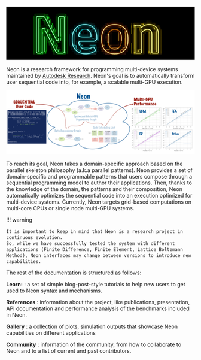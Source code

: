 ![Neon logo](logo/neonDarkLogo.jpg "Neon")

Neon is a research framework for programming multi-device systems maintained by [Autodesk Research](https://www.autodesk.com/research/overview). 
Neon's goal is to automatically transform user sequential code into, for example, a scalable multi-GPU execution.

![Neon logo](img/high-level-idea.png "High level idea")

To reach its goal, Neon takes a domain-specific approach based on the parallel skeleton philosophy (a.k.a parallel patterns). 
Neon provides a set of domain-specific and programmable patterns that users compose through a sequential programming model to author their applications. 
Then, thanks to the knowledge of the domain, the patterns and their composition, Neon automatically optimizes the sequential code into an execution optimized for multi-device systems. Currently, Neon targets grid-based computations on multi-core CPUs or single node multi-GPU systems.

!!! warning

    It is important to keep in mind that Neon is a research project in continuous evolution. 
    So, while we have successfully tested the system with different applications (Finite Difference, Finite Element, Lattice Boltzmann Method), Neon interfaces may change between versions to introduce new capabilities. 

The rest of the documentation is structured as follows:

**Learn:** 
: a set of simple blog-post-style tutorials to help new users to get used to Neon syntax and mechanisms. 

**References**
: information about the project, like publications, presentation, API documentation and performance analysis of the benchmarks included in Neon. 

**Gallery**
: a collection of plots, simulation outputs that showcase Neon capabilities on different applications

**Community**
: information of the community, from how to collaborate to Neon and to a list of current and past contributors. 
